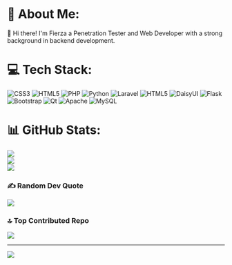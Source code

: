 # 💫 About Me:
👋 Hi there! I'm Fierza a Penetration Tester and Web Developer with a strong background in backend development. 


# 💻 Tech Stack:
![CSS3](https://img.shields.io/badge/css3-%231572B6.svg?style=flat-square&logo=css3&logoColor=white) ![HTML5](https://img.shields.io/badge/html5-%23E34F26.svg?style=flat-square&logo=html5&logoColor=white) ![PHP](https://img.shields.io/badge/php-%23777BB4.svg?style=flat-square&logo=php&logoColor=white) ![Python](https://img.shields.io/badge/python-3670A0?style=flat-square&logo=python&logoColor=ffdd54) ![Laravel](https://img.shields.io/badge/laravel-%23FF2D20.svg?style=flat-square&logo=laravel&logoColor=white) ![HTML5](https://img.shields.io/badge/html5-%23E34F26.svg?style=flat-square&logo=html5&logoColor=white) ![DaisyUI](https://img.shields.io/badge/daisyui-5A0EF8?style=flat-square&logo=daisyui&logoColor=white) ![Flask](https://img.shields.io/badge/flask-%23000.svg?style=flat-square&logo=flask&logoColor=white) ![Bootstrap](https://img.shields.io/badge/bootstrap-%238511FA.svg?style=flat-square&logo=bootstrap&logoColor=white) ![Qt](https://img.shields.io/badge/Qt-%23217346.svg?style=flat-square&logo=Qt&logoColor=white) ![Apache](https://img.shields.io/badge/apache-%23D42029.svg?style=flat-square&logo=apache&logoColor=white) ![MySQL](https://img.shields.io/badge/mysql-4479A1.svg?style=flat-square&logo=mysql&logoColor=white)
# 📊 GitHub Stats:
![](https://github-readme-stats.vercel.app/api?username=fierza-dev&theme=cobalt&hide_border=true&include_all_commits=true&count_private=false)<br/>
![](https://github-readme-streak-stats.herokuapp.com/?user=fierza-dev&theme=cobalt&hide_border=true)<br/>
![](https://github-readme-stats.vercel.app/api/top-langs/?username=fierza-dev&theme=cobalt&hide_border=true&include_all_commits=true&count_private=false&layout=compact)

### ✍️ Random Dev Quote
![](https://quotes-github-readme.vercel.app/api?type=vetical&theme=tokyonight)

### 🔝 Top Contributed Repo
![](https://github-contributor-stats.vercel.app/api?username=fierza-dev&limit=5&theme=tokyonight&combine_all_yearly_contributions=true)

---
[![](https://visitcount.itsvg.in/api?id=fierza-dev&icon=6&color=9)](https://visitcount.itsvg.in)

<!-- Proudly created with GPRM ( https://gprm.itsvg.in ) -->
